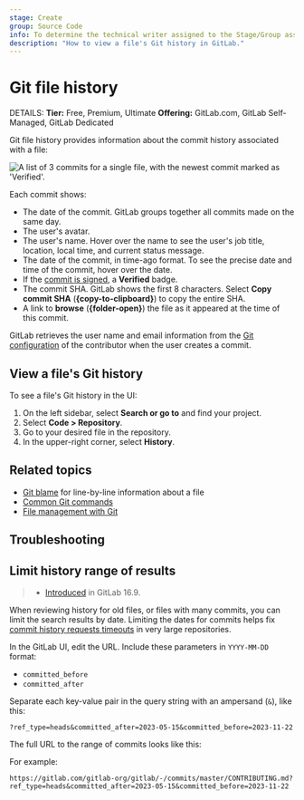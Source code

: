 ```yaml
---
stage: Create
group: Source Code
info: To determine the technical writer assigned to the Stage/Group associated with this page, see https://handbook.gitlab.com/handbook/product/ux/technical-writing/#assignments
description: "How to view a file's Git history in GitLab."
---
```


# Git file history

DETAILS:
**Tier:** Free, Premium, Ultimate
**Offering:** GitLab.com, GitLab Self-Managed, GitLab Dedicated

Git file history provides information about the commit history associated
with a file:

![A list of 3 commits for a single file, with the newest commit marked as 'Verified'.](img/file_history_output_v17_2.png)

Each commit shows:

- The date of the commit. GitLab groups together all commits made on the same day.
- The user's avatar.
- The user's name. Hover over the name to see the user's job title, location, local time, and current status message.
- The date of the commit, in time-ago format. To see the precise date and time of
  the commit, hover over the date.
- If the [commit is signed](../signed_commits/index.md), a **Verified** badge.
- The commit SHA. GitLab shows the first 8 characters. Select **Copy commit SHA** (**{copy-to-clipboard}**) to copy the entire SHA.
- A link to **browse** (**{folder-open}**) the file as it appeared at the time of this commit.

GitLab retrieves the user name and email information from the
[Git configuration](https://git-scm.com/book/en/v2/Customizing-Git-Git-Configuration)
of the contributor when the user creates a commit.

## View a file's Git history

To see a file's Git history in the UI:

1. On the left sidebar, select **Search or go to** and find your project.
1. Select **Code > Repository**.
1. Go to your desired file in the repository.
1. In the upper-right corner, select **History**.

## Related topics

- [Git blame](git_blame.md) for line-by-line information about a file
- [Common Git commands](../../../../topics/git/commands.md)
- [File management with Git](../../../../topics/git/file_management.md)

## Troubleshooting

## Limit history range of results

> - [Introduced](https://gitlab.com/gitlab-org/gitlab/-/issues/423108) in GitLab 16.9.

When reviewing history for old files, or files with many commits, you can
limit the search results by date. Limiting the dates for commits helps fix
[commit history requests timeouts](https://gitlab.com/gitlab-org/gitaly/-/issues/5426)
in very large repositories.

In the GitLab UI, edit the URL. Include these parameters in `YYYY-MM-DD` format:

- `committed_before`
- `committed_after`

Separate each key-value pair in the query string with an ampersand (`&`), like this:

```plaintext
?ref_type=heads&committed_after=2023-05-15&committed_before=2023-11-22
```

The full URL to the range of commits looks like this:

For example:

```plaintext
https://gitlab.com/gitlab-org/gitlab/-/commits/master/CONTRIBUTING.md?ref_type=heads&committed_after=2023-05-15&committed_before=2023-11-22
```
